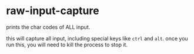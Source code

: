 # raw-input-capture

prints the char codes of ALL input.

this will capture all input, including special keys like `ctrl` and `alt`.
once you run this, you will need to kill the process to stop it.
